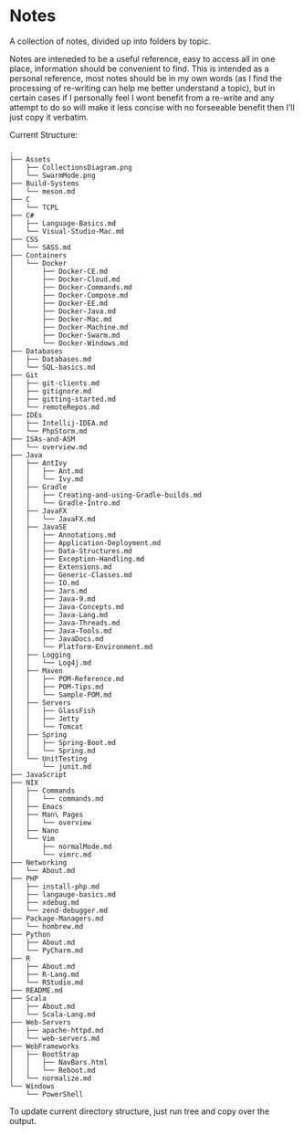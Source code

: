 # Notes

A collection of notes, divided up into folders by topic.

Notes are inteneded to be a useful reference, easy to access all in one place, information should be convenient to find.
This is intended as a personal reference, most notes should be in my own words (as I find the processing of re-writing can help me better understand a topic), but in certain cases if I personally feel I wont benefit from a re-write and any attempt to do so will make it less concise with no forseeable benefit then I'll just copy it verbatim.

Current Structure:

```tree
.
├── Assets
│   ├── CollectionsDiagram.png
│   └── SwarmMode.png
├── Build-Systems
│   └── meson.md
├── C
│   └── TCPL
├── C#
│   ├── Language-Basics.md
│   └── Visual-Studio-Mac.md
├── CSS
│   └── SASS.md
├── Containers
│   └── Docker
│       ├── Docker-CE.md
│       ├── Docker-Cloud.md
│       ├── Docker-Commands.md
│       ├── Docker-Compose.md
│       ├── Docker-EE.md
│       ├── Docker-Java.md
│       ├── Docker-Mac.md
│       ├── Docker-Machine.md
│       ├── Docker-Swarm.md
│       └── Docker-Windows.md
├── Databases
│   ├── Databases.md
│   └── SQL-basics.md
├── Git
│   ├── git-clients.md
│   ├── gitignore.md
│   ├── gitting-started.md
│   └── remoteRepos.md
├── IDEs
│   ├── Intellij-IDEA.md
│   └── PhpStorm.md
├── ISAs-and-ASM
│   └── overview.md
├── Java
│   ├── AntIvy
│   │   ├── Ant.md
│   │   └── Ivy.md
│   ├── Gradle
│   │   ├── Creating-and-using-Gradle-builds.md
│   │   └── Gradle-Intro.md
│   ├── JavaFX
│   │   └── JavaFX.md
│   ├── JavaSE
│   │   ├── Annotations.md
│   │   ├── Application-Deployment.md
│   │   ├── Data-Structures.md
│   │   ├── Exception-Handling.md
│   │   ├── Extensions.md
│   │   ├── Generic-Classes.md
│   │   ├── IO.md
│   │   ├── Jars.md
│   │   ├── Java-9.md
│   │   ├── Java-Concepts.md
│   │   ├── Java-Lang.md
│   │   ├── Java-Threads.md
│   │   ├── Java-Tools.md
│   │   ├── JavaDocs.md
│   │   └── Platform-Environment.md
│   ├── Logging
│   │   └── Log4j.md
│   ├── Maven
│   │   ├── POM-Reference.md
│   │   ├── POM-Tips.md
│   │   └── Sample-POM.md
│   ├── Servers
│   │   ├── GlassFish
│   │   ├── Jetty
│   │   └── Tomcat
│   ├── Spring
│   │   ├── Spring-Boot.md
│   │   └── Spring.md
│   └── UnitTesting
│       └── junit.md
├── JavaScript
├── NIX
│   ├── Commands
│   │   └── commands.md
│   ├── Emacs
│   ├── Man\ Pages
│   │   └── overview
│   ├── Nano
│   └── Vim
│       ├── normalMode.md
│       └── vimrc.md
├── Networking
│   └── About.md
├── PHP
│   ├── install-php.md
│   ├── langauge-basics.md
│   ├── xdebug.md
│   └── zend-debugger.md
├── Package-Managers.md
│   └── hombrew.md
├── Python
│   ├── About.md
│   └── PyCharm.md
├── R
│   ├── About.md
│   ├── R-Lang.md
│   └── RStudio.md
├── README.md
├── Scala
│   ├── About.md
│   └── Scala-Lang.md
├── Web-Servers
│   ├── apache-httpd.md
│   └── web-servers.md
├── WebFrameworks
│   ├── BootStrap
│   │   ├── NavBars.html
│   │   └── Reboot.md
│   └── normalize.md
└── Windows
    └── PowerShell
```

To update current directory structure, just run tree and copy over the output.